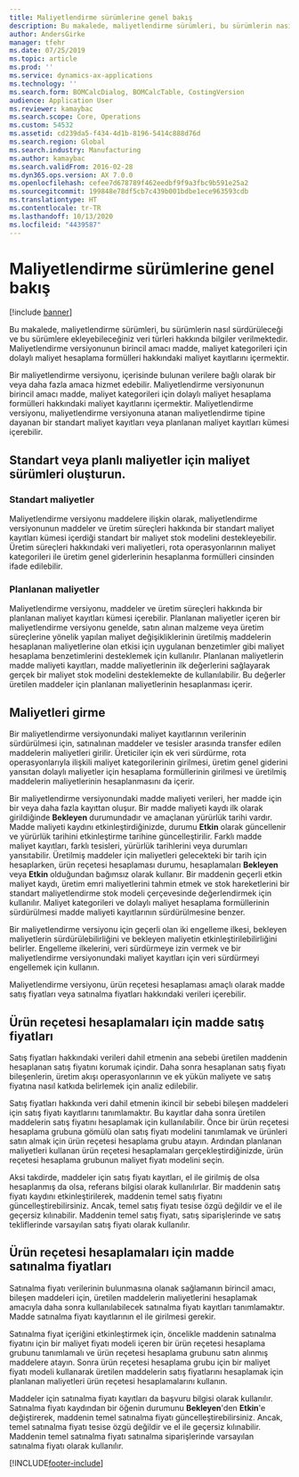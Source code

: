 ```yaml
---
title: Maliyetlendirme sürümlerine genel bakış
description: Bu makalede, maliyetlendirme sürümleri, bu sürümlerin nasıl sürdürüleceği ve bu sürümlere ekleyebileceğiniz veri türleri hakkında bilgiler verilmektedir. Maliyetlendirme versiyonunun birincil amacı madde, maliyet kategorileri için dolaylı maliyet hesaplama formülleri hakkındaki maliyet kayıtlarını içermektir.
author: AndersGirke
manager: tfehr
ms.date: 07/25/2019
ms.topic: article
ms.prod: ''
ms.service: dynamics-ax-applications
ms.technology: ''
ms.search.form: BOMCalcDialog, BOMCalcTable, CostingVersion
audience: Application User
ms.reviewer: kamaybac
ms.search.scope: Core, Operations
ms.custom: 54532
ms.assetid: cd239da5-f434-4d1b-8196-5414c888d76d
ms.search.region: Global
ms.search.industry: Manufacturing
ms.author: kamaybac
ms.search.validFrom: 2016-02-28
ms.dyn365.ops.version: AX 7.0.0
ms.openlocfilehash: cefee7d678789f462eedbf9f9a3fbc9b591e25a2
ms.sourcegitcommit: 199848e78df5cb7c439b001bdbe1ece963593cdb
ms.translationtype: HT
ms.contentlocale: tr-TR
ms.lasthandoff: 10/13/2020
ms.locfileid: "4439587"
---
```

# <a name="costing-versions-overview"></a>Maliyetlendirme sürümlerine genel bakış

[!include [banner](../includes/banner.md)]

Bu makalede, maliyetlendirme sürümleri, bu sürümlerin nasıl sürdürüleceği ve bu sürümlere ekleyebileceğiniz veri türleri hakkında bilgiler verilmektedir. Maliyetlendirme versiyonunun birincil amacı madde, maliyet kategorileri için dolaylı maliyet hesaplama formülleri hakkındaki maliyet kayıtlarını içermektir.

Bir maliyetlendirme versiyonu, içerisinde bulunan verilere bağlı olarak bir veya daha fazla amaca hizmet edebilir. Maliyetlendirme versiyonunun birincil amacı madde, maliyet kategorileri için dolaylı maliyet hesaplama formülleri hakkındaki maliyet kayıtlarını içermektir. Maliyetlendirme versiyonu, maliyetlendirme versiyonuna atanan maliyetlendirme tipine dayanan bir standart maliyet kayıtları veya planlanan maliyet kayıtları kümesi içerebilir.

## <a name="costing-versions-for-standard-or-planned-costs"></a>Standart veya planlı maliyetler için maliyet sürümleri oluşturun.
### <a name="standard-costs"></a>Standart maliyetler

Maliyetlendirme versiyonu maddelere ilişkin olarak, maliyetlendirme versiyonunun maddeler ve üretim süreçleri hakkında bir standart maliyet kayıtları kümesi içerdiği standart bir maliyet stok modelini destekleyebilir. Üretim süreçleri hakkındaki veri maliyetleri, rota operasyonlarının maliyet kategorileri ile üretim genel giderlerinin hesaplanma formülleri cinsinden ifade edilebilir.

### <a name="planned-costs"></a>Planlanan maliyetler

Maliyetlendirme versiyonu, maddeler ve üretim süreçleri hakkında bir planlanan maliyet kayıtları kümesi içerebilir. Planlanan maliyetler içeren bir maliyetlendirme versiyonu genelde, satın alınan malzeme veya üretim süreçlerine yönelik yapılan maliyet değişikliklerinin üretilmiş maddelerin hesaplanan maliyetlerine olan etkisi için uygulanan benzetimler gibi maliyet hesaplama benzetimlerini desteklemek için kullanılır. Planlanan maliyetlerin madde maliyeti kayıtları, madde maliyetlerinin ilk değerlerini sağlayarak gerçek bir maliyet stok modelini desteklemekte de kullanılabilir. Bu değerler üretilen maddeler için planlanan maliyetlerinin hesaplanması içerir.

## <a name="entering-costs"></a>Maliyetleri girme
Bir maliyetlendirme versiyonundaki maliyet kayıtlarının verilerinin sürdürülmesi için, satınalınan maddeler ve tesisler arasında transfer edilen maddelerin maliyetleri girilir. Üreticiler için ek veri sürdürme, rota operasyonlarıyla ilişkili maliyet kategorilerinin girilmesi, üretim genel giderini yansıtan dolaylı maliyetler için hesaplama formüllerinin girilmesi ve üretilmiş maddelerin maliyetlerinin hesaplanmasını da içerir. 

Bir maliyetlendirme versiyonundaki madde maliyeti verileri, her madde için bir veya daha fazla kayıttan oluşur. Bir madde maliyeti kaydı ilk olarak girildiğinde **Bekleyen** durumundadır ve amaçlanan yürürlük tarihi vardır. Madde maliyeti kaydını etkinleştirdiğinizde, durumu **Etkin** olarak güncellenir ve yürürlük tarihini etkinleştirme tarihine güncelleştirilir. Farklı madde maliyet kayıtları, farklı tesisleri, yürürlük tarihlerini veya durumları yansıtabilir. Üretilmiş maddeler için maliyetleri gelecekteki bir tarih için hesaplarken, ürün reçetesi hesaplaması durumu, hesaplamaları **Bekleyen** veya **Etkin** olduğundan bağımsız olarak kullanır. Bir maddenin geçerli etkin maliyet kaydı, üretim emri maliyetlerini tahmin etmek ve stok hareketlerini bir standart maliyetlendirme stok modeli çerçevesinde değerlendirmek için kullanılır. Maliyet kategorileri ve dolaylı maliyet hesaplama formüllerinin sürdürülmesi madde maliyeti kayıtlarının sürdürülmesine benzer. 

Bir maliyetlendirme versiyonu için geçerli olan iki engelleme ilkesi, bekleyen maliyetlerin sürdürülebilirliğini ve bekleyen maliyetin etkinleştirilebilirliğini belirler. Engelleme ilkelerini, veri sürdürmeye izin vermek ve bir maliyetlendirme versiyonundaki maliyet kayıtları için veri sürdürmeyi engellemek için kullanın. 

Maliyetlendirme versiyonu, ürün reçetesi hesaplaması amaçlı olarak madde satış fiyatları veya satınalma fiyatları hakkındaki verileri içerebilir.

## <a name="item-sales-prices-for-bom-calculations"></a>Ürün reçetesi hesaplamaları için madde satış fiyatları
Satış fiyatları hakkındaki verileri dahil etmenin ana sebebi üretilen maddenin hesaplanan satış fiyatını korumak içindir. Daha sonra hesaplanan satış fiyatı bileşenlerin, üretim akışı operasyonlarının ve ek yükün maliyete ve satış fiyatına nasıl katkıda belirlemek için analiz edilebilir. 

Satış fiyatları hakkında veri dahil etmenin ikincil bir sebebi bileşen maddeleri için satış fiyatı kayıtlarını tanımlamaktır. Bu kayıtlar daha sonra üretilen maddelerin satış fiyatını hesaplamak için kullanılabilir. Önce bir ürün reçetesi hesaplama grubuna gömülü olan satış fiyatı modelini tanımlamak ve ürünleri satın almak için ürün reçetesi hesaplama grubu atayın. Ardından planlanan maliyetleri kullanan ürün reçetesi hesaplamaları gerçekleştirdiğinizde, ürün reçetesi hesaplama grubunun maliyet fiyatı modelini seçin. 

Aksi takdirde, maddeler için satış fiyatı kayıtları, el ile girilmiş de olsa hesaplanmış da olsa, referans bilgisi olarak kullanılırlar. Bir maddenin satış fiyatı kaydını etkinleştirilerek, maddenin temel satış fiyatını güncelleştirebilirsiniz. Ancak, temel satış fiyatı tesise özgü değildir ve el ile geçersiz kılınabilir. Maddenin temel satış fiyatı, satış siparişlerinde ve satış tekliflerinde varsayılan satış fiyatı olarak kullanılır.

## <a name="item-purchase-prices-for-bom-calculations"></a>Ürün reçetesi hesaplamaları için madde satınalma fiyatları
Satınalma fiyatı verilerinin bulunmasına olanak sağlamanın birincil amacı, bileşen maddeleri için, üretilen maddelerin maliyetlerini hesaplamak amacıyla daha sonra kullanılabilecek satınalma fiyatı kayıtları tanımlamaktır. Madde satınalma fiyatı kayıtlarının el ile girilmesi gerekir. 

Satınalma fiyat içeriğini etkinleştirmek için, öncelikle maddenin satınalma fiyatını için bir maliyet fiyatı modeli içeren bir ürün reçetesi hesaplama grubunu tanımlamalı ve ürün reçetesi hesaplama grubunu satın alınmış maddelere atayın. Sonra ürün reçetesi hesaplama grubu için bir maliyet fiyatı modeli kullanarak üretilen maddelerin satış fiyatlarını hesaplamak için planlanan maliyetleri ürün reçetesi hesaplamalarını kullanın. 

Maddeler için satınalma fiyatı kayıtları da başvuru bilgisi olarak kullanılır. Satınalma fiyatı kaydından bir öğenin durumunu **Bekleyen**'den **Etkin**'e değiştirerek, maddenin temel satınalma fiyatı güncelleştirebilirsiniz. Ancak, temel satınalma fiyatı tesise özgü değildir ve el ile geçersiz kılınabilir. Maddenin temel satınalma fiyatı satınalma siparişlerinde varsayılan satınalma fiyatı olarak kullanılır.





[!INCLUDE[footer-include](../../includes/footer-banner.md)]